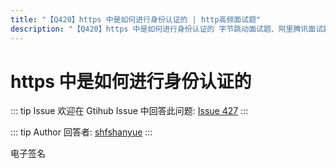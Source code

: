 ```yaml
---
title: "【Q420】https 中是如何进行身份认证的 | http高频面试题"
description: "【Q420】https 中是如何进行身份认证的 字节跳动面试题、阿里腾讯面试题、美团小米面试题。"
---
```


# https 中是如何进行身份认证的

::: tip Issue
欢迎在 Gtihub Issue 中回答此问题: [Issue 427](https://github.com/shfshanyue/Daily-Question/issues/427)
:::

::: tip Author
回答者: [shfshanyue](https://github.com/shfshanyue)
:::

电子签名
